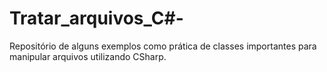 # Tratar_arquivos_C#-
Repositório de alguns exemplos como prática de classes importantes para manipular arquivos utilizando CSharp.
